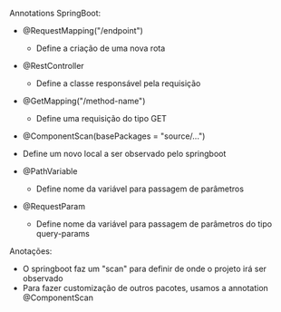 Annotations SpringBoot:

- @RequestMapping("/endpoint")
  - Define a criação de uma nova rota

- @RestController
  - Define a classe responsável pela requisição

- @GetMapping("/method-name")
  - Define uma requisição do tipo GET

- @ComponentScan(basePackages = "source/...")
 - Define um novo local a ser observado pelo springboot

- @PathVariable
  - Define nome da variável para passagem de parâmetros

- @RequestParam
  - Define nome da variável para passagem de parâmetros do tipo query-params

Anotações:
- O springboot faz um "scan" para definir de onde o projeto irá ser observado
- Para fazer customização de outros pacotes, usamos a annotation @ComponentScan
